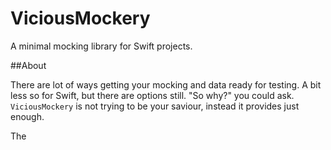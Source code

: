 # ViciousMockery

A minimal mocking library for Swift projects.

##About

There are lot of ways getting your mocking and data ready for testing. A bit less so for Swift, but there are options still. "So why?" you could ask. `ViciousMockery` is not trying to be your saviour, instead it provides just enough.

The  
